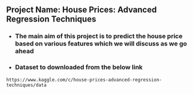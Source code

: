 ## Project Name: House Prices: Advanced Regression Techniques

- ### The main aim of this project is to predict the house price based on various features which we will discuss as we go ahead
- ### Dataset to downloaded from the below link
``` https://www.kaggle.com/c/house-prices-advanced-regression-techniques/data ```

